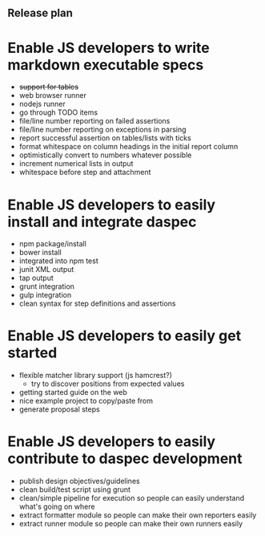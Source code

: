 Release plan
------------

# Enable JS developers to write markdown executable specs

* ~~support for tables~~
* web browser runner
* nodejs runner
* go through TODO items
* file/line number reporting on failed assertions
* file/line number reporting on exceptions in parsing
* report successful assertion on tables/lists with ticks
* format whitespace on column headings in the initial report column
* optimistically convert to numbers whatever possible
* increment numerical lists in output
* whitespace before step and attachment

# Enable JS developers to easily install and integrate daspec

* npm package/install
* bower install
* integrated into npm test
* junit XML output
* tap output
* grunt integration
* gulp integration
* clean syntax for step definitions and assertions


# Enable JS developers to easily get started

* flexible matcher library support (js hamcrest?)
  * try to discover positions from expected values
* getting started guide on the web
* nice example project to copy/paste from
* generate proposal steps

# Enable JS developers to easily contribute to daspec development

* publish design objectives/guidelines 
* clean build/test script using grunt
* clean/simple pipeline for execution so people can easily understand what's going on where
* extract formatter module so people can make their own reporters easily
* extract runner module so people can make their own runners easily
